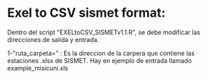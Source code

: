 # Exel to CSV sismet format:
Dentro del script "EXELtoCSV_SISMETv1.1.R", se debe modificar las direcciones de salida y entrada.

1-"ruta_carpeta=" : Es la direccion de la carpera que contiene las estaciones .xlsx de                        SISMET. Hay en ejemplo de entrada llamado example_misicuni.xls
